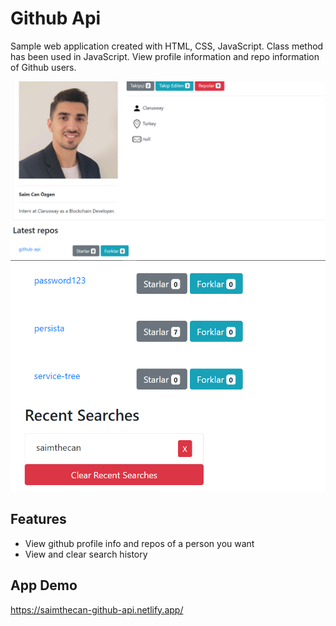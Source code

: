 # Github Api

Sample web application created with HTML, CSS, JavaScript. Class method has been used in JavaScript. View profile information and repo information of Github users. 

![page view](./github-1.PNG)
![page view](./github-2.PNG)

## Features

* View github profile info and repos of a person you want
* View and clear search history

## App Demo

https://saimthecan-github-api.netlify.app/
